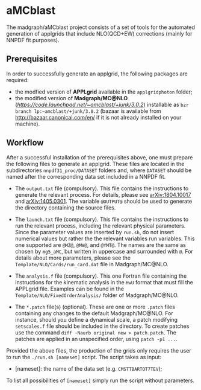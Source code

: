 # aMCblast
The madgraph/aMCblast project consists of a set of tools for the automated
generation of applgrids that include NLO(QCD+EW) corrections (mainly for 
NNPDF fit purposes).

## Prerequisites
In order to successfully generate an applgrid, the following packages are
required:

* the modfied version of **APPLgrid** available in the `applgridphoton` folder;
* the modified version of **Madgraph/MC@NLO** (*https://code.launchpad.net/~amcblast/+junk/3.0.2*) installable as 
`bzr branch lp:~amcblast/+junk/3.0.2` 
(bazaar is available from http://bazaar.canonical.com/en/ if it is not already 
installed on your machine).

## Workflow
After a successful installation of the prerequisites above, one must prepare
the following files to generate an applgrid. These files are located in the
subdirectories `nnpdf31_proc/DATASET` folders and, where `DATASET` should be
named after the corresponding data set included in a NNPDF fit.

* The `output.txt` file (compulsory). This file contains the instructions to
  generate the relevant process. For details, please see
  [arXiv:1804.10017](http://arxiv.org/abs/arXiv:1804.10017) and
  [arXiv:1405.0301](http://arxiv.org/abs/arXiv:1405.0301). The variable
  `@OUTPUT@` should be used to generate the directory containing the source
  files.

* The `launch.txt` file (compulsory). This file contains the instructions to
  run the relevant process, including the relevant physical parameters. Since
  the parameter values are inserted by `run.sh`, do not insert numerical values
  but rather the the relevant variables run variables. This one supported are
  `@MZ@`, `@MW@`, and `@YMT@`. The names are the same as chosen by `mg5_aMC`,
  but written in uppercase and surrounded with `@`. For details about more
  parameters, please see the `Template/NLO/Cards/run_card.dat` file in
  Madgraph/MC@NLO.

* The `analysis.f` file (compulsory). This one Fortran file containing the
  instructions for the kinematic analysis in the `HwU` format that must fill
  the APPLgrid file. Examples can be found in the
  `Template/NLO/FixedOrderAnalysis/` folder of Madgraph/MC@NLO.

* The `*.patch` file(s) (optional). These are one or more `.patch` files
  containing any changes to the default Madgraph/MC@NLO. For instance, should
  you define a dynamical scale, a patch modifying `setscales.f` file should be 
  included in the directory. To create patches use the command `diff -Naurb
  original new > patch.patch`. The patches are applied in an unspecified order,
  using `patch -p1 ...`.

Provided the above files, the production of the grids only requires the user to
run the `./run.sh [nameset]` script. The script takes as input:

* [nameset]: the name of the data set (e.g. `CMSTTBARTOT7TEV`);

To list all possibilities of `[nameset]` simply run the script without
parameters.
